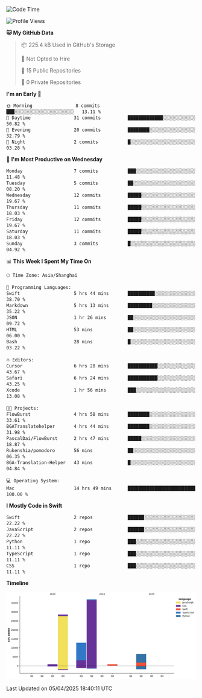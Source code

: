 <!--
**PascalDai/PascalDai** is a ✨ _special_ ✨ repository because its `README.md` (this file) appears on your GitHub profile.

Here are some ideas to get you started:

- 🔭 I’m currently working on ...
- 🌱 I’m currently learning ...
- 👯 I’m looking to collaborate on ...
- 🤔 I’m looking for help with ...
- 💬 Ask me about ...
- 📫 How to reach me: ...
- 😄 Pronouns: ...
- ⚡ Fun fact: ...
-->

<!--START_SECTION:waka-->
![Code Time](http://img.shields.io/badge/Code%20Time-921%20hrs%2049%20mins-blue)

![Profile Views](http://img.shields.io/badge/Profile%20Views-0-blue)

**🐱 My GitHub Data** 

> 📦 225.4 kB Used in GitHub's Storage 
 > 
> 🚫 Not Opted to Hire
 > 
> 📜 15 Public Repositories 
 > 
> 🔑 0 Private Repositories 
 > 
**I'm an Early 🐤** 

```text
🌞 Morning                8 commits           ███░░░░░░░░░░░░░░░░░░░░░░   13.11 % 
🌆 Daytime                31 commits          █████████████░░░░░░░░░░░░   50.82 % 
🌃 Evening                20 commits          ████████░░░░░░░░░░░░░░░░░   32.79 % 
🌙 Night                  2 commits           █░░░░░░░░░░░░░░░░░░░░░░░░   03.28 % 
```
📅 **I'm Most Productive on Wednesday** 

```text
Monday                   7 commits           ███░░░░░░░░░░░░░░░░░░░░░░   11.48 % 
Tuesday                  5 commits           ██░░░░░░░░░░░░░░░░░░░░░░░   08.20 % 
Wednesday                12 commits          █████░░░░░░░░░░░░░░░░░░░░   19.67 % 
Thursday                 11 commits          █████░░░░░░░░░░░░░░░░░░░░   18.03 % 
Friday                   12 commits          █████░░░░░░░░░░░░░░░░░░░░   19.67 % 
Saturday                 11 commits          █████░░░░░░░░░░░░░░░░░░░░   18.03 % 
Sunday                   3 commits           █░░░░░░░░░░░░░░░░░░░░░░░░   04.92 % 
```


📊 **This Week I Spent My Time On** 

```text
🕑︎ Time Zone: Asia/Shanghai

💬 Programming Languages: 
Swift                    5 hrs 44 mins       ██████████░░░░░░░░░░░░░░░   38.70 % 
Markdown                 5 hrs 13 mins       █████████░░░░░░░░░░░░░░░░   35.22 % 
JSON                     1 hr 26 mins        ██░░░░░░░░░░░░░░░░░░░░░░░   09.72 % 
HTML                     53 mins             ██░░░░░░░░░░░░░░░░░░░░░░░   06.00 % 
Bash                     28 mins             █░░░░░░░░░░░░░░░░░░░░░░░░   03.22 % 

🔥 Editors: 
Cursor                   6 hrs 28 mins       ███████████░░░░░░░░░░░░░░   43.67 % 
Safari                   6 hrs 24 mins       ███████████░░░░░░░░░░░░░░   43.25 % 
Xcode                    1 hr 56 mins        ███░░░░░░░░░░░░░░░░░░░░░░   13.08 % 

🐱‍💻 Projects: 
FlowBurst                4 hrs 58 mins       ████████░░░░░░░░░░░░░░░░░   33.61 % 
BGATranslatehelper       4 hrs 44 mins       ████████░░░░░░░░░░░░░░░░░   31.98 % 
PascalDai/FlowBurst      2 hrs 47 mins       █████░░░░░░░░░░░░░░░░░░░░   18.87 % 
Rukenshia/pomodoro       56 mins             ██░░░░░░░░░░░░░░░░░░░░░░░   06.35 % 
BGA-Translation-Helper   43 mins             █░░░░░░░░░░░░░░░░░░░░░░░░   04.84 % 

💻 Operating System: 
Mac                      14 hrs 49 mins      █████████████████████████   100.00 % 
```

**I Mostly Code in Swift** 

```text
Swift                    2 repos             ██████░░░░░░░░░░░░░░░░░░░   22.22 % 
JavaScript               2 repos             ██████░░░░░░░░░░░░░░░░░░░   22.22 % 
Python                   1 repo              ███░░░░░░░░░░░░░░░░░░░░░░   11.11 % 
TypeScript               1 repo              ███░░░░░░░░░░░░░░░░░░░░░░   11.11 % 
CSS                      1 repo              ███░░░░░░░░░░░░░░░░░░░░░░   11.11 % 
```



**Timeline**

![Lines of Code chart](https://raw.githubusercontent.com/PascalDai/PascalDai/main/assets/bar_graph.png)


 Last Updated on 05/04/2025 18:40:11 UTC
<!--END_SECTION:waka-->
